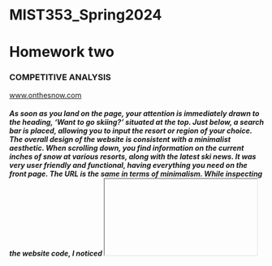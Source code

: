 # MIST353_Spring2024

# Homework two 

### COMPETITIVE ANALYSIS
www.onthesnow.com
##### As soon as you land on the page, your attention is immediately drawn to the heading, ‘Want to go skiing?’ situated at the top. Just below, a search bar is placed, allowing you to input the resort or region of your choice. The overall design of the website is consistent with a minimalist aesthetic. When scrolling down, you find information on the current inches of snow at various resorts, along with the latest ski news. It was very user friendly and functional, having everything you need on the front page. The URL is the same in terms of minimalism. While inspecting the website code, I noticed <iframe> which I wasn’t familiar with, but I found that it is related to a third-party services or scripts which makes me realize it is related to an ad. A lot of the code is scripts with links to different pages of the website.
www.snow-focast.com
##### With snow forecast you have the first thing on the page being to choose a country and choose a resort. You have some headings under and then a link to an article right after about a new film about Snowsports. After that there is a snow forecast map, but it’s kind of blurry. There is also snow news, photos, and country ski resort overviews. The overall design of the website is predominantly red and blue. Personally, I find it somewhat cluttered, and the color combination doesn’t strike me as aesthetically pleasing. The URL is straightforward without any ‘?’ or ‘hastag’. As for the website code, it’s extensive with elements like ‘window.googletag’ and ‘add.EventListener’ that I don’t understand. I recognized code like ‘<div class =”forecast-popup” style=”border:..’ as being a container for a forecast popup. 
www.sunandski.com
##### This is an e-commerce website that features a variety of outdoor gear, including bikes, snowboards, skis, etc. The first thing I was drawn to on this website was the phrase ‘New Year, New Gear,’ which was followed by a ‘Shop Now’ button. The overall design includes colors like dark blue, light blue, and yellow which look good together. As you scroll through the website, options emerge for selecting from categories like winter running gear, winter biking gear, snow and ski equipment, etc. Additionally, a list of featured brands is available on the site. The URL is the same as the others in terms of simplicity. While I recognized the majority of the website code, there was one unfamiliar element following the ‘<!DOCTYPE html>’. It was a series of <!—[if 1t IE 7]> declarations or declarations that were similar just interchanging numbers. After further research I’m still slightly confused of what this means.

### GITHUB REPOSITORY RESEARCH
##### The first GitHub repository I explored was a simple weather website developed purely with HTML, CSS, and JavaScript. The README was short but sweet, explaining what code was used and its function. It also provided a preview of the website along with a link to said website. In the HTML structure I came across elements such as the <meta> tag, which I was unfamiliar with. After further research I discovered that the <meta> tag is used to specify the character set, page description, keywords, authorship of the document, and viewport settings. The website itself incorporates a search bar for specifying the desired location. It also displays the temperature in Celsius, sky clarity, humidity levels, and windspeed. These are all elements that would be used for my own website. 

##### The second GitHub repository I explored was a clean and modern weather app. The README section presented an overview of the app’s interface with instructions on cloning the repository and installing dependencies. The README also included the usage of the code. The languages used in this repository are HTML, JavaScript, and SCSS. I was unfamiliar with what SCSS was in comparison to CSS, but after further research I found that SCSS is a superset of CSS that provides additional features that aren’t available in CSS. The design of this web app was what I was most interested in. The aesthetic was clean and modern with easy navigation—the qualities I hope to incorporate with my own website. 
### PROJECT OVERVIEW
##### My project is to build a snow sport-based web application that can provide weather data that is relevant to the needs of a skier or snowboarder. My current phase is a prototype that is not on par with its functionality.
### PAGE DESCRIPTION
##### Right now, the conceptual aspect of my page is to maintain the theme of snow sports from the home page and focus on providing information about various ski resorts on the other. The technical aspects is the continued use of HTML, implementing of a bootstrap table, using CSS for styles, and JavaScript to include user interactivity.
### FUTURE ENHANCEMENTS
##### For future enhancement in respect to front-end I would like to be able to implement user profiles and allow users to save their favorite resorts. I want to also be able to create an interactive forecast for each resort, including hourly weather data and snow conditions. I would also possibly like to add live webcam feeds from different resorts if possible. On the back-end side I would be able to set up a database to store the user profiles and be able to integrate a weather API to get the real-time forecasts. Additional pages I would like to implement would be the user dashboard, weather insights, and possibly events and news for snow sports.
### CITATIONS
[JavaScript Tutorial (w3schools.com)]

[W3Schools Tryit Editor]

[HTML Colors (w3schools.com)]

[Bootstrap 3 Tutorial (w3schools.com)]

[CSS Tutorial (w3schools.com)]

[Free, responsive Weather Widget for any Website - WeatherWidget.io]

[HTML Multiple Styles: Applying Several Properties in a Few Steps - Position Is Everything]

#### For this assignment I used generative AI with the following prompt:
##### My button is showing up on my webpage, but nothing happens when I click it, can you look at the code provided and explain to me what I did wrong (and then I provided my JavaScript and html code).

##### For this assignment I also used generative AI to put my paragraphs into it to check for grammatical errors.

### REFLECTIONS ON RESOURCES
##### Using generative AI is helpful for me in terms of checking for grammatical mistakes in my writing as well as checking for errors in my code. Most of the time, however, when I give it my code to check for errors it does not give me the right answer on how to fix it, but I think it helps a lot for me to be able to get on the right path towards fixing my mistakes. The use of W3 schools really helped me with being able to comprehend the material further, especially because it has a lot of opportunities to try the material yourself. I feel I learn best when I do examples. In lectures it is also best for me to work along as you lecture so I’m able to comprehend as best as I can.




